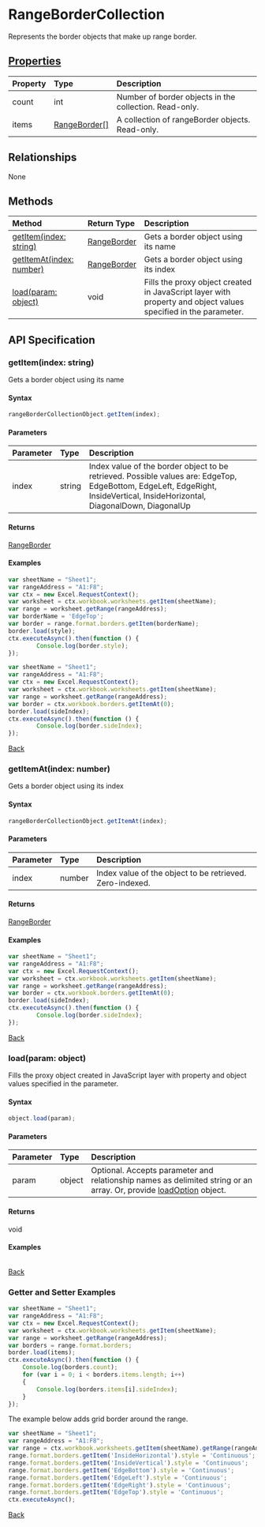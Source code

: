 # RangeBorderCollection

Represents the border objects that make up range border.

## [Properties](#getter-and-setter-examples)
| Property	   | Type	|Description
|:---------------|:--------|:----------|
|count|int|Number of border objects in the collection. Read-only.|
|items|[RangeBorder[]](rangeborder.md)|A collection of rangeBorder objects. Read-only.|

## Relationships
None


## Methods

| Method		   | Return Type	|Description|
|:---------------|:--------|:----------|
|[getItem(index: string)](#getitemindex-string)|[RangeBorder](rangeborder.md)|Gets a border object using its name|
|[getItemAt(index: number)](#getitematindex-number)|[RangeBorder](rangeborder.md)|Gets a border object using its index|
|[load(param: object)](#loadparam-object)|void|Fills the proxy object created in JavaScript layer with property and object values specified in the parameter.|

## API Specification

### getItem(index: string)
Gets a border object using its name

#### Syntax
```js
rangeBorderCollectionObject.getItem(index);
```

#### Parameters
| Parameter	   | Type	|Description|
|:---------------|:--------|:----------|
|index|string|Index value of the border object to be retrieved.  Possible values are: EdgeTop, EdgeBottom, EdgeLeft, EdgeRight, InsideVertical, InsideHorizontal, DiagonalDown, DiagonalUp|

#### Returns
[RangeBorder](rangeborder.md)

#### Examples
```js
var sheetName = "Sheet1";
var rangeAddress = "A1:F8";
var ctx = new Excel.RequestContext();
var worksheet = ctx.workbook.worksheets.getItem(sheetName);
var range = worksheet.getRange(rangeAddress);
var borderName = 'EdgeTop';
var border = range.format.borders.getItem(borderName);
border.load(style);
ctx.executeAsync().then(function () {
		Console.log(border.style);
});
```

```js
var sheetName = "Sheet1";
var rangeAddress = "A1:F8";
var ctx = new Excel.RequestContext();
var worksheet = ctx.workbook.worksheets.getItem(sheetName);
var range = worksheet.getRange(rangeAddress);
var border = ctx.workbook.borders.getItemAt(0);
border.load(sideIndex);
ctx.executeAsync().then(function () {
		Console.log(border.sideIndex);
});
```


[Back](#methods)

### getItemAt(index: number)
Gets a border object using its index

#### Syntax
```js
rangeBorderCollectionObject.getItemAt(index);
```

#### Parameters
| Parameter	   | Type	|Description|
|:---------------|:--------|:----------|
|index|number|Index value of the object to be retrieved. Zero-indexed.|

#### Returns
[RangeBorder](rangeborder.md)

#### Examples
```js
var sheetName = "Sheet1";
var rangeAddress = "A1:F8";
var ctx = new Excel.RequestContext();
var worksheet = ctx.workbook.worksheets.getItem(sheetName);
var range = worksheet.getRange(rangeAddress);
var border = ctx.workbook.borders.getItemAt(0);
border.load(sideIndex);
ctx.executeAsync().then(function () {
		Console.log(border.sideIndex);
});
```


[Back](#methods)

### load(param: object)
Fills the proxy object created in JavaScript layer with property and object values specified in the parameter.

#### Syntax
```js
object.load(param);
```

#### Parameters
| Parameter	   | Type	|Description|
|:---------------|:--------|:----------|
|param|object|Optional. Accepts parameter and relationship names as delimited string or an array. Or, provide [loadOption](loadoption.md) object.|

#### Returns
void

#### Examples
```js

```

[Back](#methods)

### Getter and Setter Examples

```js
var sheetName = "Sheet1";
var rangeAddress = "A1:F8";
var ctx = new Excel.RequestContext();
var worksheet = ctx.workbook.worksheets.getItem(sheetName);
var range = worksheet.getRange(rangeAddress);
var borders = range.format.borders;
border.load(items);
ctx.executeAsync().then(function () {
	Console.log(borders.count);
	for (var i = 0; i < borders.items.length; i++)
	{
		Console.log(borders.items[i].sideIndex);
	}
});
```
The example below adds grid border around the range.

```js
var sheetName = "Sheet1";
var rangeAddress = "A1:F8";
var range = ctx.workbook.worksheets.getItem(sheetName).getRange(rangeAddress);
range.format.borders.getItem('InsideHorizontal').style = 'Continuous';
range.format.borders.getItem('InsideVertical').style = 'Continuous';
range.format.borders.getItem('EdgeBottom').style = 'Continuous';
range.format.borders.getItem('EdgeLeft').style = 'Continuous';
range.format.borders.getItem('EdgeRight').style = 'Continuous';
range.format.borders.getItem('EdgeTop').style = 'Continuous';
ctx.executeAsync();
```
[Back](#properties)
